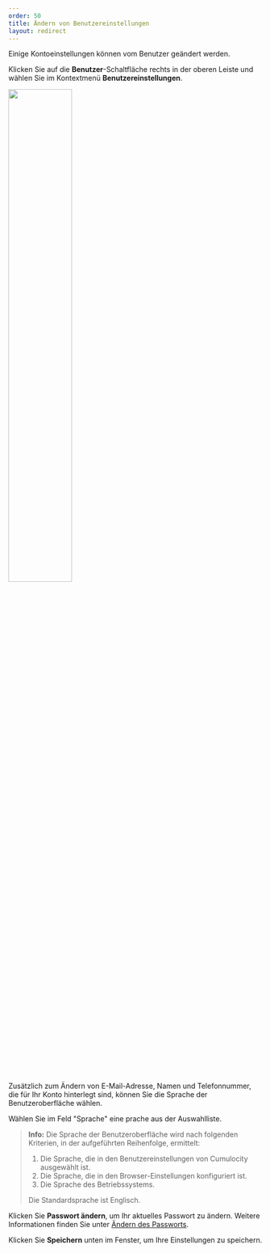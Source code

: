 ```yaml
---
order: 50
title: Ändern von Benutzereinstellungen
layout: redirect
---
```


Einige Kontoeinstellungen können vom Benutzer geändert werden.

Klicken Sie auf die **Benutzer**-Schaltfläche rechts in der oberen Leiste und wählen Sie im Kontextmenü **Benutzereinstellungen**.

<img src="/guides/images/benutzerhandbuch/Overview_UserSettings.png" name="Benutzereinstellungen" style="width:50%;"/>

Zusätzlich zum Ändern von E-Mail-Adresse, Namen und Telefonnummer, die für Ihr Konto hinterlegt sind, können Sie die Sprache der Benutzeroberfläche wählen.

Wählen Sie im Feld "Sprache" eine prache aus der Auswahlliste.

> **Info:** Die Sprache der Benutzeroberfläche wird nach folgenden Kriterien, in der aufgeführten Reihenfolge, ermittelt:
> 
> 1.  Die Sprache, die in den Benutzereinstellungen von Cumulocity ausgewählt ist.
> 2.  Die Sprache, die in den Browser-Einstellungen konfiguriert ist.
> 3.  Die Sprache des Betriebssystems.
> 
> Die Standardsprache ist Englisch.

Klicken Sie **Passwort ändern**, um Ihr aktuelles Passwort zu ändern. Weitere Informationen finden Sie unter [Ändern des Passworts](#change-password).

Klicken Sie **Speichern** unten im Fenster, um Ihre Einstellungen zu speichern.